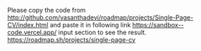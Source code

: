 Please copy the code from http://github.com/vasanthadevi/roadmap/projects/Single-Page-CV/index.html and paste it in following link https://sandbox--code.vercel.app/
input section to see the result.
https://roadmap.sh/projects/single-page-cv

